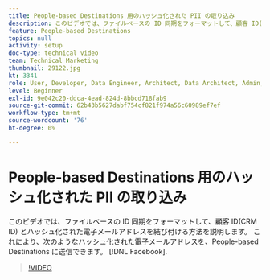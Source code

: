 ```yaml
---
title: People-based Destinations 用のハッシュ化された PII の取り込み
description: このビデオでは、ファイルベースの ID 同期をフォーマットして、顧客 ID(CRM ID) とハッシュ化された電子メールアドレスを結び付ける方法を説明します。
feature: People-based Destinations
topics: null
activity: setup
doc-type: technical video
team: Technical Marketing
thumbnail: 29122.jpg
kt: 3341
role: User, Developer, Data Engineer, Architect, Data Architect, Admin, Leader
level: Beginner
exl-id: 9e042c20-ddca-4ead-824d-8bbcd718fab9
source-git-commit: 62b43b5627dabf754cf821f974a56c60989ef7ef
workflow-type: tm+mt
source-wordcount: '76'
ht-degree: 0%

---
```


# People-based Destinations 用のハッシュ化された PII の取り込み

このビデオでは、ファイルベースの ID 同期をフォーマットして、顧客 ID(CRM ID) とハッシュ化された電子メールアドレスを結び付ける方法を説明します。 これにより、次のようなハッシュ化された電子メールアドレスを、People-based Destinations に送信できます。 [!DNL Facebook].

>[!VIDEO](https://video.tv.adobe.com/v/29122/?quality=12)
